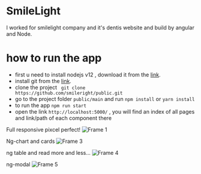 # SmileLight
I worked for smilelight company and it's dentis website and build by angular and Node.

# how to run the app 
- first u need to install nodejs v12 , download it from the [link](https://nodejs.org/dist/latest-v12.x/). 
- install git from the [link](https://git-scm.com/downloads).
- clone the project ` git clone https://github.com/smileright/public.git`
- go to the project folder ` public/main `  and run `npm install` or `yarn install`
- to run the app `npm run start`
- open the link `http://localhost:5000/` , you will find an index of all pages and link/path of each component there


Full responsive pixcel perfect!
![Frame 1](https://user-images.githubusercontent.com/86986628/130812879-6ac2f0f7-d83e-4583-82ec-8c9a6805eff9.png)

Ng-chart and cards
![Frame 3](https://user-images.githubusercontent.com/86986628/130813631-c042f703-93d1-4a12-a079-a838b6f04248.png)

ng table and read more and less...
![Frame 4](https://user-images.githubusercontent.com/86986628/130813783-9dc176de-afdd-4895-8bb8-5e1aad8262f5.png)

ng-modal
![Frame 5](https://user-images.githubusercontent.com/86986628/130814145-2e83d80a-a899-4224-8535-0d9456c340ae.png)
